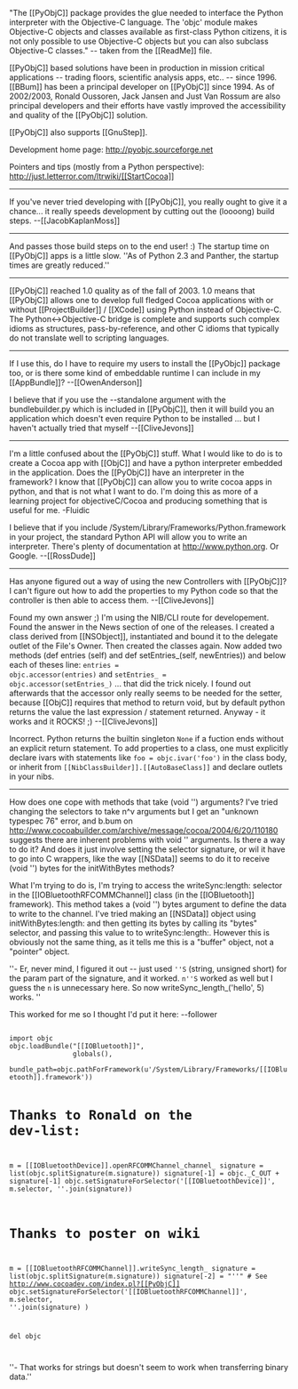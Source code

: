 

"The [[PyObjC]] package provides the glue needed to interface the Python interpreter with the Objective-C language. The 'objc' module makes Objective-C objects and classes available as first-class Python citizens, it is not only possible to use Objective-C objects but you can also subclass Objective-C classes."  -- taken from the [[ReadMe]] file.

[[PyObjC]] based solutions have been in production in mission critical applications -- trading floors, scientific analysis apps, etc.. -- since 1996.  [[BBum]] has been a principal developer on [[PyObjC]] since 1994.   As of 2002/2003, Ronald Oussoren, Jack Jansen and Just Van Rossum are also principal developers and their efforts have vastly improved the accessibility and quality of the [[PyObjC]] solution.

[[PyObjC]] also supports [[GnuStep]].

Development home page:  http://pyobjc.sourceforge.net

Pointers and tips (mostly from a Python perspective):  http://just.letterror.com/ltrwiki/[[StartCocoa]]

----

If you've never tried developing with [[PyObjC]], you really ought to give it a chance... it really speeds development by cutting out the (loooong) build steps. --[[JacobKaplanMoss]]

----

And passes those build steps on to the end user! :)  The startup time on [[PyObjC]] apps is a little slow. ''As of Python 2.3 and Panther, the startup times are greatly reduced.''

----

[[PyObjC]] reached 1.0 quality as of the fall of 2003.  1.0 means that [[PyObjC]] allows one to develop full fledged Cocoa applications with or without [[ProjectBuilder]] / [[XCode]] using Python instead of Objective-C.   The Python<->Objective-C bridge is complete and supports such complex idioms as structures, pass-by-reference, and other C idioms that typically do not translate well to scripting languages.

----

If I use this, do I have to require my users to install the [[PyObjc]] package too, or is there some kind of embeddable runtime I can include in my [[AppBundle]]?  --[[OwenAnderson]]

I believe that if you use the --standalone argument with the bundlebuilder.py which is included in [[PyObjC]], then it will build you an application which doesn't even require Python to be installed ... but I haven't actually tried that myself --[[CliveJevons]]

----

I'm a little confused about the [[PyObjC]] stuff.  What I would like to do is to create a Cocoa app with [[ObjC]] and have a python interpreter embedded in the application. Does the [[PyObjC]] have an interpreter in the framework?  I know that [[PyObjC]] can allow you to write cocoa apps in python, and that is not what I want to do.  I'm doing this as more of a learning project for objectiveC/Cocoa and producing something that is useful for me. 
-Fluidic

I believe that if you include /System/Library/Frameworks/Python.framework in your project, the standard Python API will allow you to write an interpreter.  There's plenty of documentation at http://www.python.org.  Or Google.  --[[RossDude]]

----

Has anyone figured out a way of using the new Controllers with [[PyObjC]]? I can't figure out how to add the properties to my Python code so that the controller is then able to access them. --[[CliveJevons]]

Found my own answer ;) I'm using the NIB/CLI route for developement. Found the answer in the News section of one of the releases. I created a class derived from [[NSObject]], instantiated and bound it to the delegate outlet of the File's Owner. Then created the classes again. Now added two methods (def entries (self) and def setEntries_(self, newEntries)) and below each of theses line: <code>entries = objc.accessor(entries)</code> and <code>setEntries_ = objc.accessor(setEntries_)</code> ... that did the trick nicely. I found out afterwards that the accessor only really seems to be needed for the setter, because [[ObjC]] requires that method to return void, but by default python returns the value the last expression / statement returned. Anyway - it works and it ROCKS! ;) --[[CliveJevons]]

Incorrect. Python returns the builtin singleton <code>None</code> if a fuction ends without an explicit return statement. To add properties to a class, one must explicitly declare ivars with statements like <code>foo = objc.ivar('foo')</code> in the class body, or inherit from <code>[[NibClassBuilder]].[[AutoBaseClass]]</code> and declare outlets in your nibs.

----

How does one cope with methods that take (void '') arguments? I've tried changing the selectors to take n^v arguments but I get an "unknown typespec 76" error, and b.bum on http://www.cocoabuilder.com/archive/message/cocoa/2004/6/20/110180 suggests there are inherent problems with void '' arguments.   Is there a way to do it?  And does it just involve setting the selector signature, or wil it have to go into C wrappers, like the way [[NSData]] seems to do it to receive (void '') bytes for the initWithBytes methods?   

What I'm trying to do is, I'm trying to access the writeSync:length: selector in the [[IOBluetoothRFCOMMChannel]] class (in the [[IOBluetooth]] framework). This method takes a (void '') bytes argument to define the data to write to the channel. I've tried making an [[NSData]] object using initWithBytes:length: and then getting its bytes by calling its "bytes" selector, and passing this value to to writeSync:length:.  However this is obviously not the same thing, as it tells me this is a "buffer" object, not a "pointer" object.

 ''- Er, never mind, I figured it out -- just used  <code>''S</code> (string, unsigned short) for the param part of the signature, and it worked.  <code>n''S</code> worked as well but I guess the <code>n</code> is unnecessary here. So now writeSync_length_('hello', 5) works.  ''

This worked for me so I thought I'd put it here: --follower

<code>
import objc
objc.loadBundle("[[IOBluetooth]]",
                globals(),
                bundle_path=objc.pathForFramework(u'/System/Library/Frameworks/[[IOBluetooth]].framework'))

# Thanks to Ronald on the dev-list:
m = [[IOBluetoothDevice]].openRFCOMMChannel_channel_
signature = list(objc.splitSignature(m.signature))
signature[-1] = objc._C_OUT + signature[-1]
objc.setSignatureForSelector('[[IOBluetoothDevice]]', m.selector, ''.join(signature))

# Thanks to poster on wiki
m = [[IOBluetoothRFCOMMChannel]].writeSync_length_
signature = list(objc.splitSignature(m.signature))
signature[-2] = "''" # See <http://www.cocoadev.com/index.pl?[[PyObjC]]>
objc.setSignatureForSelector('[[IOBluetoothRFCOMMChannel]]',
                             m.selector,
                             ''.join(signature)
                             )

del objc


</code>

''- That works for strings but doesn't seem to work when transferring binary data.''